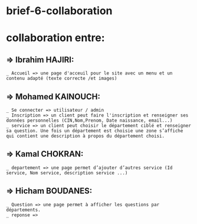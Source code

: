 # brief-6-collaboration

collaboration entre: 
====================

=> Ibrahim HAJIRI: 
--------------------
    _ Accueil => une page d'acceuil pour le site avec un menu et un contenu adapté (texte correcte /et images) 
=> Mohamed KAINOUCH:
--------------------
    _ Se connecter => utilisateur / admin 
    _ Inscription => un client peut faire l'inscription et renseigner ses données personnelles (CIN,Nom,Prenom, Date naissance, email...) 
    _ service => un client peut choisir le département ciblé et renseigner sa question. Une fois un département est choisie une zone s’affiche qui contient une description à propos du département choisi. 
=> Kamal CHOKRAN:
-------------------
    _ departement => une page permet d’ajouter d’autres service (Id service, Nom service, description service ...) 
=> Hicham BOUDANES:
-------------------
    _ Question => une page permet à afficher les questions par départements.
    _ reponse =>
